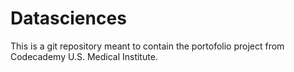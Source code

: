 # Datasciences
This is a git repository meant to contain the portofolio project from Codecademy U.S. Medical Institute.